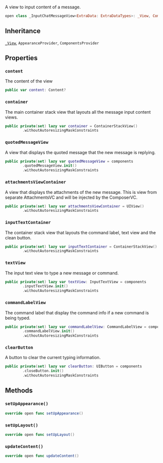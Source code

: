 
A view to input content of a message.

``` swift
open class _InputChatMessageView<ExtraData: ExtraDataTypes>: _View, ComponentsProvider, AppearanceProvider 
```

## Inheritance

[`_View`](/_View), `AppearanceProvider`, `ComponentsProvider`

## Properties

### `content`

The content of the view

``` swift
public var content: Content? 
```

### `container`

The main container stack view that layouts all the message input content views.

``` swift
public private(set) lazy var container = ContainerStackView()
        .withoutAutoresizingMaskConstraints
```

### `quotedMessageView`

A view that displays the quoted message that the new message is replying.

``` swift
public private(set) lazy var quotedMessageView = components
        .quotedMessageView.init()
        .withoutAutoresizingMaskConstraints
```

### `attachmentsViewContainer`

A view that displays the attachments of the new message.
This is view from separate AttachmentsVC and will be injected by the ComposerVC.

``` swift
public private(set) lazy var attachmentsViewContainer = UIView()
        .withoutAutoresizingMaskConstraints
```

### `inputTextContainer`

The container stack view that layouts the command label, text view and the clean button.

``` swift
public private(set) lazy var inputTextContainer = ContainerStackView()
        .withoutAutoresizingMaskConstraints
```

### `textView`

The input text view to type a new message or command.

``` swift
public private(set) lazy var textView: InputTextView = components
        .inputTextView.init()
        .withoutAutoresizingMaskConstraints
```

### `commandLabelView`

The command label that display the command info if a new command is being typed.

``` swift
public private(set) lazy var commandLabelView: CommandLabelView = components
        .commandLabelView.init()
        .withoutAutoresizingMaskConstraints
```

### `clearButton`

A button to clear the current typing information.

``` swift
public private(set) lazy var clearButton: UIButton = components
        .closeButton.init()
        .withoutAutoresizingMaskConstraints
```

## Methods

### `setUpAppearance()`

``` swift
override open func setUpAppearance() 
```

### `setUpLayout()`

``` swift
override open func setUpLayout() 
```

### `updateContent()`

``` swift
override open func updateContent() 
```
